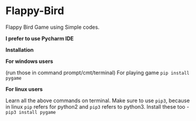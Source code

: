 # Flappy-Bird
Flappy Bird Game using Simple codes.

**I prefer to use Pycharm IDE**

**Installation**

**For windows users**

(run those in command prompt/cmt/terminal) For playing game `pip install pygame`

**For linux users**

Learn all the above commands on terminal. Make sure to use `pip3`, because in linux `pip` refers for python2 and `pip3` refers to python3. Install these too - `pip3 install pygame`
